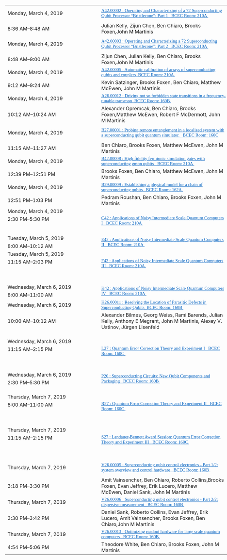 <!-- 
a=document.querySelectorAll('input')
Array.from(a).forEach(v=>{
    v.parentElement.removeChild(v)
})
b=document.querySelectorAll('a')
Array.from(b).forEach(v=>{
    url=v.getAttribute('href')
    v.setAttribute('href','http://meetings.aps.org'+url)
})
c=document.querySelectorAll('img')
Array.from(c).forEach(v=>{
    pv=v.parentElement
    pv.removeChild(v)
    p=document.createElement('p')
    p.innerHTML='<span style="color:red">conflict</span>'
    pv.appendChild(p)
})
 -->

<table border="0" cellpadding="0" cellspacing="0" width="737" style="border-collapse: 
 collapse;table-layout:fixed;width:552pt">
 <colgroup><col width="308" style="mso-width-source:userset;width:231pt">
 <col width="429" style="mso-width-source:userset;width:321pt">
 </colgroup><tbody><tr height="55" style="mso-height-source:userset;height:41.4pt" id="r0">
<td height="55" class="x25" width="308" style="height:41.4pt;width:231pt;">Monday, March 4, 2019</td>
<td class="x34" width="429" style="width:321.75pt;overflow:hidden;"><a href="http://meetings.aps.org/Meeting/MAR19/Session/A42.2" target="_parent"><span style="font-size:11pt;color:#0563C1;font-weight:400;text-decoration: underline;text-line-through:none;text-underline-style:single;font-family:&quot;等线&quot;;"><font class="font4">A42.00002 : Operating and Characterizing of a 72 Superconducting Qubit Processor “Bristlecone”: Part 1&nbsp;</font><font class="font4">&nbsp;&nbsp;BCEC Room: 210A&nbsp;</font></span></a></td>
 </tr>
 <tr height="20" style="mso-height-source:userset;height:15.6pt" id="r1">
<td height="20" class="x25" style="height:15.6pt;">8:36&nbsp;AM–8:48&nbsp;AM</td>
<td class="x26"><font class="font3">Julian Kelly</font><font class="font2">,&nbsp;</font><font class="font3">Zijun Chen</font><font class="font2">,&nbsp;</font><font class="font3">Ben Chiaro</font><font class="font2">,&nbsp;</font><font class="font3">Brooks Foxen</font><font class="font2">,</font><font class="font3">John M Martinis</font></td>
 </tr>
 <tr height="55" style="mso-height-source:userset;height:41.4pt" id="r2">
<td height="55" class="x23" style="height:41.4pt;">Monday, March 4, 2019</td>
<td class="x33" style="overflow:hidden;"><a href="http://meetings.aps.org/Meeting/MAR19/Session/A42.3" target="_parent"><span style="font-size:11pt;color:#0563C1;font-weight:400;text-decoration: underline;text-line-through:none;text-underline-style:single;font-family:&quot;等线&quot;;"><font class="font4">A42.00003 : Operating and Characterizing a 72 Superconducting Qubit Processor “Bristlecone”: Part 2&nbsp;</font><font class="font4">&nbsp;&nbsp;BCEC Room: 210A&nbsp;</font></span></a></td>
 </tr>
 <tr height="20" style="mso-height-source:userset;height:15.6pt" id="r3">
<td height="20" class="x23" style="height:15.6pt;">8:48&nbsp;AM–9:00&nbsp;AM</td>
<td class="x27"><font class="font3">Zijun Chen</font><font class="font2">,&nbsp;</font><font class="font3">Julian Kelly</font><font class="font2">,&nbsp;</font><font class="font3">Ben Chiaro</font><font class="font2">,&nbsp;</font><font class="font3">Brooks Foxen</font><font class="font2">,</font><font class="font3">John M Martinis</font></td>
 </tr>
 <tr height="36" style="mso-height-source:userset;height:27.6pt" id="r4">
<td height="36" class="x25" style="height:27.6pt;">Monday, March 4, 2019</td>
<td class="x34" style="overflow:hidden;"><a href="http://meetings.aps.org/Meeting/MAR19/Session/A42.5" target="_parent"><span style="font-size:11pt;color:#0563C1;font-weight:400;text-decoration: underline;text-line-through:none;text-underline-style:single;font-family:&quot;等线&quot;;"><font class="font4">A42.00005 : Automatic calibration of arrays of superconducting qubits and couplers</font><font class="font4">&nbsp;&nbsp;BCEC Room: 210A&nbsp;</font></span></a></td>
 </tr>
 <tr height="38" style="mso-height-source:userset;height:28.8pt" id="r5">
<td height="38" class="x25" style="height:28.8pt;">9:12&nbsp;AM–9:24&nbsp;AM</td>
<td class="x26"><font class="font3">Kevin Satzinger</font><font class="font2">,&nbsp;</font><font class="font3">Brooks Foxen</font><font class="font2">,&nbsp;</font><font class="font3">Ben Chiaro</font><font class="font2">,&nbsp;</font><font class="font3">Matthew McEwen</font><font class="font2">,&nbsp;</font><font class="font3">John M Martinis</font></td>
 </tr>
 <tr height="36" style="mso-height-source:userset;height:27.6pt" id="r6">
<td height="36" class="x23" style="height:27.6pt;">Monday, March 4, 2019</td>
<td class="x33" style="overflow:hidden;"><a href="http://meetings.aps.org/Meeting/MAR19/Session/A26.12" target="_parent"><span style="font-size:11pt;color:#0563C1;font-weight:400;text-decoration: underline;text-line-through:none;text-underline-style:single;font-family:&quot;等线&quot;;"><font class="font4">A26.00012 : Driving not so forbidden state transitions in a frequency-tunable transmon</font><font class="font4">&nbsp;&nbsp;BCEC Room: 160B&nbsp;</font></span></a></td>
 </tr>
 <tr height="41" style="mso-height-source:userset;height:31.2pt" id="r7">
<td height="41" class="x23" style="height:31.2pt;">10:12&nbsp;AM–10:24&nbsp;AM</td>
<td class="x27" style="overflow:hidden;"><font class="font3">Alexander Opremcak</font><font class="font2">,&nbsp;</font><font class="font3">Ben Chiaro</font><font class="font2">,&nbsp;</font><font class="font3">Brooks Foxen</font><font class="font2">,</font><font class="font3">Matthew McEwen</font><font class="font2">,&nbsp;</font><font class="font3">Robert F McDermott</font><font class="font2">,&nbsp;</font><font class="font3">John M Martinis</font></td>
 </tr>
 <tr height="55" style="mso-height-source:userset;height:41.4pt" id="r8">
<td height="55" class="x25" style="height:41.4pt;">Monday, March 4, 2019</td>
<td class="x34" style="overflow:hidden;"><a href="http://meetings.aps.org/Meeting/MAR19/Session/B27.1" target="_parent"><span style="font-size:11pt;color:#0563C1;font-weight:400;text-decoration: underline;text-line-through:none;text-underline-style:single;font-family:&quot;等线&quot;;"><font class="font4">B27.00001 : Probing remote entanglement in a localized system with a superconducting qubit quantum simulator.&nbsp;</font><font class="font4">&nbsp;&nbsp;BCEC Room: 160C</font></span></a></td>
 </tr>
 <tr height="20" style="mso-height-source:userset;height:15.6pt" id="r9">
<td height="20" class="x25" style="height:15.6pt;">11:15&nbsp;AM–11:27&nbsp;AM</td>
<td class="x26"><font class="font3">Ben Chiaro</font><font class="font2">,&nbsp;</font><font class="font3">Brooks Foxen</font><font class="font2">,&nbsp;</font><font class="font3">Matthew McEwen</font><font class="font2">,&nbsp;</font><font class="font3">John M Martinis</font></td>
 </tr>
 <tr height="36" style="mso-height-source:userset;height:27.6pt" id="r10">
<td height="36" class="x23" style="height:27.6pt;">Monday, March 4, 2019</td>
<td class="x33" style="overflow:hidden;"><a href="http://meetings.aps.org/Meeting/MAR19/Session/B42.8" target="_parent"><span style="font-size:11pt;color:#0563C1;font-weight:400;text-decoration: underline;text-line-through:none;text-underline-style:single;font-family:&quot;等线&quot;;"><font class="font4">B42.00008 : High fidelity fermionic simulation gates with superconducting gmon qubits&nbsp;</font><font class="font4">&nbsp;&nbsp;BCEC Room: 210A&nbsp;</font></span></a></td>
 </tr>
 <tr height="20" style="mso-height-source:userset;height:15.6pt" id="r11">
<td height="20" class="x23" style="height:15.6pt;">12:39&nbsp;PM–12:51&nbsp;PM</td>
<td class="x27"><font class="font3">Brooks Foxen</font><font class="font2">,&nbsp;</font><font class="font3">Ben Chiaro</font><font class="font2">,&nbsp;</font><font class="font3">Matthew McEwen</font><font class="font2">,&nbsp;</font><font class="font3">John M Martinis</font></td>
 </tr>
 <tr height="36" style="mso-height-source:userset;height:27.6pt" id="r12">
<td height="36" class="x25" style="height:27.6pt;">Monday, March 4, 2019</td>
<td class="x34" style="overflow:hidden;"><a href="http://meetings.aps.org/Meeting/MAR19/Session/B29.9" target="_parent"><span style="font-size:11pt;color:#0563C1;font-weight:400;text-decoration: underline;text-line-through:none;text-underline-style:single;font-family:&quot;等线&quot;;"><font class="font4">B29.00009 : Establishing a physical model for a chain of superconducting qubits&nbsp;</font><font class="font4">&nbsp;&nbsp;BCEC Room: 162A&nbsp;</font></span></a></td>
 </tr>
 <tr height="20" style="mso-height-source:userset;height:15.6pt" id="r13">
<td height="20" class="x25" style="height:15.6pt;">12:51&nbsp;PM–1:03&nbsp;PM</td>
<td class="x26"><font class="font3">Pedram Roushan</font><font class="font2">,&nbsp;</font><font class="font3">Ben Chiaro</font><font class="font2">,&nbsp;</font><font class="font3">Brooks Foxen</font><font class="font2">,&nbsp;</font><font class="font3">John M Martinis</font></td>
 </tr>
 <tr height="20" style="mso-height-source:userset;height:15.6pt" id="r16">
<td height="20" class="x25" style="height:15.6pt;">Monday, March 4, 2019</td>
<td rowspan="4" height="78" class="x35" style="height:58.8pt;overflow:hidden;"><a href="http://meetings.aps.org/Meeting/MAR19/Session/C42" target="_parent"><span style="font-size:11pt;color:#0563C1;font-weight:400;text-decoration: underline;text-line-through:none;text-underline-style:single;font-family:&quot;等线&quot;;"><font class="font4">C42 : Applications of Noisy Intermediate Scale Quantum Computers I&nbsp;</font><font class="font4">&nbsp;&nbsp;BCEC Room: 210A&nbsp;</font></span></a></td>
 </tr>
 <tr height="20" style="mso-height-source:userset;height:15.6pt" id="r17">
<td height="20" class="x25" style="height:15.6pt;">2:30&nbsp;PM–5:30&nbsp;PM</td>
 </tr>
 <tr height="18" style="mso-height-source:userset;height:13.8pt" id="r18">
<td height="18" class="x24" style="height:13.8pt;"></td>
 </tr>
 <tr height="18" style="mso-height-source:userset;height:13.8pt" id="r19">
<td height="18" class="x24" style="height:13.8pt;"></td>
 </tr>
 <tr height="20" style="mso-height-source:userset;height:15.6pt" id="r20">
<td height="20" class="x23" style="height:15.6pt;">Tuesday, March 5, 2019</td>
<td rowspan="2" height="41" class="x36" style="height:31.2pt;overflow:hidden;"><a href="http://meetings.aps.org/Meeting/MAR19/Session/E42" target="_parent"><span style="font-size:11pt;color:#0563C1;font-weight:400;text-decoration: underline;text-line-through:none;text-underline-style:single;font-family:&quot;等线&quot;;"><font class="font4">E42 : Applications of Noisy Intermediate Scale Quantum Computers II&nbsp;</font><font class="font4">&nbsp;&nbsp;BCEC Room: 210A&nbsp;</font></span></a></td>
 </tr>
 <tr height="20" style="mso-height-source:userset;height:15.6pt" id="r21">
<td height="20" class="x23" style="height:15.6pt;">8:00&nbsp;AM–10:12&nbsp;AM</td>
 </tr>
 <tr height="20" style="mso-height-source:userset;height:15.6pt" id="r22">
<td height="20" class="x25" style="height:15.6pt;">Tuesday, March 5, 2019</td>
<td rowspan="4" height="78" class="x35" style="height:58.8pt;overflow:hidden;"><a href="http://meetings.aps.org/Meeting/MAR19/Session/F42" target="_parent"><span style="font-size:11pt;color:#0563C1;font-weight:400;text-decoration: underline;text-line-through:none;text-underline-style:single;font-family:&quot;等线&quot;;"><font class="font4">F42 : Applications of Noisy Intermediate Scale Quantum Computers III&nbsp;</font><font class="font4">&nbsp;&nbsp;BCEC Room: 210A&nbsp;</font></span></a></td>
 </tr>
 <tr height="20" style="mso-height-source:userset;height:15.6pt" id="r23">
<td height="20" class="x25" style="height:15.6pt;">11:15&nbsp;AM–2:03&nbsp;PM</td>
 </tr>
 <tr height="18" style="mso-height-source:userset;height:13.8pt" id="r24">
<td height="18" class="x24" style="height:13.8pt;"></td>
 </tr>
 <tr height="18" style="mso-height-source:userset;height:13.8pt" id="r25">
<td height="18" class="x24" style="height:13.8pt;"></td>
 </tr>
 <tr height="20" style="mso-height-source:userset;height:15.6pt" id="r26">
<td height="20" class="x23" style="height:15.6pt;"></td>
<td class="x33"></td>
 </tr>
 <tr height="20" style="mso-height-source:userset;height:15.6pt" id="r27">
<td height="20" class="x25" style="height:15.6pt;">Wednesday, March 6, 2019</td>
<td rowspan="2" height="41" class="x35" style="height:31.2pt;overflow:hidden;"><a href="http://meetings.aps.org/Meeting/MAR19/Session/K42" target="_parent"><span style="font-size:11pt;color:#0563C1;font-weight:400;text-decoration: underline;text-line-through:none;text-underline-style:single;font-family:&quot;等线&quot;;"><font class="font4">K42 : Applications of Noisy Intermediate Scale Quantum Computers IV&nbsp;</font><font class="font4">&nbsp;&nbsp;BCEC Room: 210A&nbsp;</font></span></a></td>
 </tr>
 <tr height="20" style="mso-height-source:userset;height:15.6pt" id="r28">
<td height="20" class="x25" style="height:15.6pt;">8:00&nbsp;AM–11:00&nbsp;AM</td>
 </tr>
 <tr height="36" style="mso-height-source:userset;height:27.6pt" id="r29">
<td height="36" class="x23" style="height:27.6pt;">Wednesday, March 6, 2019</td>
<td class="x33" style="overflow:hidden;"><a href="http://meetings.aps.org/Meeting/MAR19/Session/K26.11" target="_parent"><span style="font-size:11pt;color:#0563C1;font-weight:400;text-decoration: underline;text-line-through:none;text-underline-style:single;font-family:&quot;等线&quot;;"><font class="font4">K26.00011 : Resolving the Location of Parasitic Defects in Superconducting Qubits</font><font class="font4">&nbsp;&nbsp;BCEC Room: 160B&nbsp;</font></span></a></td>
 </tr>
 <tr height="41" style="mso-height-source:userset;height:31.2pt" id="r30">
<td height="41" class="x23" style="height:31.2pt;">10:00&nbsp;AM–10:12&nbsp;AM</td>
<td class="x27" style="overflow:hidden;"><font class="font3">Alexander Bilmes</font><font class="font2">,&nbsp;</font><font class="font3">Georg Weiss</font><font class="font2">,&nbsp;</font><font class="font3">Rami Barends</font><font class="font2">,&nbsp;</font><font class="font3">Julian Kelly</font><font class="font2">,&nbsp;</font><font class="font3">Anthony E Megrant</font><font class="font2">,&nbsp;</font><font class="font3">John M Martinis</font><font class="font2">,&nbsp;</font><font class="font3">Alexey V. Ustinov</font><font class="font2">,&nbsp;</font><font class="font3">Jürgen Lisenfeld</font></td>
 </tr>
 <tr height="20" style="mso-height-source:userset;height:15.6pt" id="r31">
<td height="20" class="x30" style="height:15.6pt;"></td>
<td class="x34"></td>
 </tr>
 <tr height="20" style="mso-height-source:userset;height:15.6pt" id="r32">
<td height="20" class="x23" style="height:15.6pt;">Wednesday, March 6, 2019</td>
<td rowspan="4" height="78" class="x36" style="height:58.8pt;overflow:hidden;"><a href="http://meetings.aps.org/Meeting/MAR19/Session/L27" target="_parent"><span style="font-size:11pt;color:#0563C1;font-weight:400;text-decoration: underline;text-line-through:none;text-underline-style:single;font-family:&quot;等线&quot;;"><font class="font4">L27 : Quantum Error Correction Theory and Experiment I&nbsp;</font><font class="font4">&nbsp;&nbsp;BCEC Room: 160C&nbsp;</font></span></a></td>
 </tr>
 <tr height="20" style="mso-height-source:userset;height:15.6pt" id="r33">
<td height="20" class="x23" style="height:15.6pt;">11:15&nbsp;AM–2:15&nbsp;PM</td>
 </tr>
 <tr height="18" style="mso-height-source:userset;height:13.8pt" id="r34">
<td height="18" class="x22" style="height:13.8pt;"></td>
 </tr>
 <tr height="18" style="mso-height-source:userset;height:13.8pt" id="r35">
<td height="18" class="x22" style="height:13.8pt;"></td>
 </tr>
 <tr height="20" style="mso-height-source:userset;height:15.6pt" id="r36">
<td height="20" class="x25" style="height:15.6pt;"></td>
<td class="x34"></td>
 </tr>
 <tr height="20" style="mso-height-source:userset;height:15.6pt" id="r37">
<td height="20" class="x23" style="height:15.6pt;">Wednesday, March 6, 2019</td>
<td rowspan="2" height="41" class="x36" style="height:31.2pt;overflow:hidden;"><a href="http://meetings.aps.org/Meeting/MAR19/Session/P26" target="_parent"><span style="font-size:11pt;color:#0563C1;font-weight:400;text-decoration: underline;text-line-through:none;text-underline-style:single;font-family:&quot;等线&quot;;"><font class="font4">P26 : Superconducting Circuits: New Qubit Components and Packaging&nbsp;</font><font class="font4">&nbsp;&nbsp;BCEC Room: 160B&nbsp;</font></span></a></td>
 </tr>
 <tr height="20" style="mso-height-source:userset;height:15.6pt" id="r38">
<td height="20" class="x23" style="height:15.6pt;">2:30&nbsp;PM–5:30&nbsp;PM</td>
 </tr>
 <tr height="20" style="mso-height-source:userset;height:15.6pt" id="r39">
<td height="20" class="x25" style="height:15.6pt;"></td>
<td class="x34"></td>
 </tr>
 <tr height="20" style="mso-height-source:userset;height:15.6pt" id="r40">
<td height="20" class="x25" style="height:15.6pt;">Thursday, March 7, 2019</td>
<td rowspan="4" height="78" class="x35" style="height:58.8pt;overflow:hidden;"><a href="http://meetings.aps.org/Meeting/MAR19/Session/R27" target="_parent"><span style="font-size:11pt;color:#0563C1;font-weight:400;text-decoration: underline;text-line-through:none;text-underline-style:single;font-family:&quot;等线&quot;;"><font class="font4">R27 : Quantum Error Correction Theory and Experiment II&nbsp;</font><font class="font4">&nbsp;&nbsp;BCEC Room: 160C&nbsp;</font></span></a></td>
 </tr>
 <tr height="20" style="mso-height-source:userset;height:15.6pt" id="r41">
<td height="20" class="x25" style="height:15.6pt;">8:00&nbsp;AM–11:00&nbsp;AM</td>
 </tr>
 <tr height="18" style="mso-height-source:userset;height:13.8pt" id="r42">
<td height="18" class="x24" style="height:13.8pt;"></td>
 </tr>
 <tr height="18" style="mso-height-source:userset;height:13.8pt" id="r43">
<td height="18" class="x24" style="height:13.8pt;"></td>
 </tr>
 <tr height="20" style="mso-height-source:userset;height:15.6pt" id="r44">
<td height="20" class="x23" style="height:15.6pt;"></td>
<td class="x33"></td>
 </tr>
 <tr height="20" style="mso-height-source:userset;height:15.6pt" id="r45">
<td height="20" class="x25" style="height:15.6pt;">Thursday, March 7, 2019</td>
<td rowspan="4" height="78" class="x35" style="height:58.8pt;overflow:hidden;"><a href="http://meetings.aps.org/Meeting/MAR19/Session/S27" target="_parent"><span style="font-size:11pt;color:#0563C1;font-weight:400;text-decoration: underline;text-line-through:none;text-underline-style:single;font-family:&quot;等线&quot;;"><font class="font4">S27 : Landauer-Bennett Award Session: Quantum Error Correction Theory and Experiment III&nbsp;</font><font class="font4">&nbsp;&nbsp;BCEC Room: 160C&nbsp;</font></span></a></td>
 </tr>
 <tr height="20" style="mso-height-source:userset;height:15.6pt" id="r46">
<td height="20" class="x25" style="height:15.6pt;">11:15&nbsp;AM–2:15&nbsp;PM</td>
 </tr>
 <tr height="18" style="mso-height-source:userset;height:13.8pt" id="r47">
<td height="18" class="x24" style="height:13.8pt;"></td>
 </tr>
 <tr height="18" style="mso-height-source:userset;height:13.8pt" id="r48">
<td height="18" class="x24" style="height:13.8pt;"></td>
 </tr>
 <tr height="20" style="mso-height-source:userset;height:15.6pt" id="r49">
<td height="20" class="x23" style="height:15.6pt;"></td>
<td class="x33"></td>
 </tr>
 <tr height="55" style="mso-height-source:userset;height:41.4pt" id="r50">
<td height="55" class="x25" style="height:41.4pt;">Thursday, March 7, 2019</td>
<td class="x34" style="overflow:hidden;"><a href="http://meetings.aps.org/Meeting/MAR19/Session/V26.5" target="_parent"><span style="font-size:11pt;color:#0563C1;font-weight:400;text-decoration: underline;text-line-through:none;text-underline-style:single;font-family:&quot;等线&quot;;"><font class="font4">V26.00005 : Superconducting qubit control electronics - Part 1/2: system overview and control hardware&nbsp;</font><font class="font4">&nbsp;&nbsp;BCEC Room: 160B&nbsp;</font></span></a></td>
 </tr>
 <tr height="41" style="mso-height-source:userset;height:31.2pt" id="r51">
<td height="41" class="x25" style="height:31.2pt;">3:18&nbsp;PM–3:30&nbsp;PM</td>
<td class="x26" style="overflow:hidden;"><font class="font3">Amit Vainsencher</font><font class="font2">,&nbsp;</font><font class="font3">Ben Chiaro</font><font class="font2">,&nbsp;</font><font class="font3">Roberto Collins</font><font class="font2">,</font><font class="font3">Brooks Foxen</font><font class="font2">,&nbsp;</font><font class="font3">Evan Jeffrey</font><font class="font2">,&nbsp;</font><font class="font3">Erik Lucero</font><font class="font2">,&nbsp;</font><font class="font3">Matthew McEwen</font><font class="font2">,&nbsp;</font><font class="font3">Daniel Sank</font><font class="font2">,&nbsp;</font><font class="font3">John M Martinis</font></td>
 </tr>
 <tr height="36" style="mso-height-source:userset;height:27.6pt" id="r52">
<td height="36" class="x23" style="height:27.6pt;">Thursday, March 7, 2019</td>
<td class="x33" style="overflow:hidden;"><a href="http://meetings.aps.org/Meeting/MAR19/Session/V26.6" target="_parent"><span style="font-size:11pt;color:#0563C1;font-weight:400;text-decoration: underline;text-line-through:none;text-underline-style:single;font-family:&quot;等线&quot;;"><font class="font4">V26.00006 : Superconducting qubit control electronics - Part 2/2: dispersive measurement&nbsp;</font><font class="font4">&nbsp;&nbsp;BCEC Room: 160B&nbsp;</font></span></a></td>
 </tr>
 <tr height="41" style="mso-height-source:userset;height:31.2pt" id="r53">
<td height="41" class="x23" style="height:31.2pt;">3:30&nbsp;PM–3:42&nbsp;PM</td>
<td class="x27" style="overflow:hidden;"><font class="font3">Daniel Sank</font><font class="font2">,&nbsp;</font><font class="font3">Roberto Collins</font><font class="font2">,&nbsp;</font><font class="font3">Evan Jeffrey</font><font class="font2">,&nbsp;</font><font class="font3">Erik Lucero</font><font class="font2">,&nbsp;</font><font class="font3">Amit Vainsencher</font><font class="font2">,&nbsp;</font><font class="font3">Brooks Foxen</font><font class="font2">,&nbsp;</font><font class="font3">Ben Chiaro</font><font class="font2">,</font><font class="font3">John M Martinis</font></td>
 </tr>
 <tr height="36" style="mso-height-source:userset;height:27.6pt" id="r54">
<td height="36" class="x25" style="height:27.6pt;">Thursday, March 7, 2019</td>
<td class="x34" style="overflow:hidden;"><a href="http://meetings.aps.org/Meeting/MAR19/Session/V26.13" target="_parent"><span style="font-size:11pt;color:#0563C1;font-weight:400;text-decoration: underline;text-line-through:none;text-underline-style:single;font-family:&quot;等线&quot;;"><font class="font4">V26.00013 : Optimizing readout hardware for large scale quantum computers&nbsp;</font><font class="font4">&nbsp;&nbsp;BCEC Room: 160B&nbsp;</font></span></a></td>
 </tr>
 <tr height="20" style="mso-height-source:userset;height:15.6pt" id="r55">
<td height="20" class="x25" style="height:15.6pt;">4:54&nbsp;PM–5:06&nbsp;PM</td>
<td class="x26"><font class="font3">Theodore White</font><font class="font2">,&nbsp;</font><font class="font3">Ben Chiaro</font><font class="font2">,&nbsp;</font><font class="font3">Brooks Foxen</font><font class="font2">,&nbsp;</font><font class="font3">John M Martinis</font></td>
 </tr>
<!--[if supportMisalignedColumns]-->
 <tr height="0" style="display:none">
  <td width="308" style="width:231pt"></td>
  <td width="429" style="width:321.75pt"></td>
 </tr>
 <!--[endif]-->
</tbody></table>
